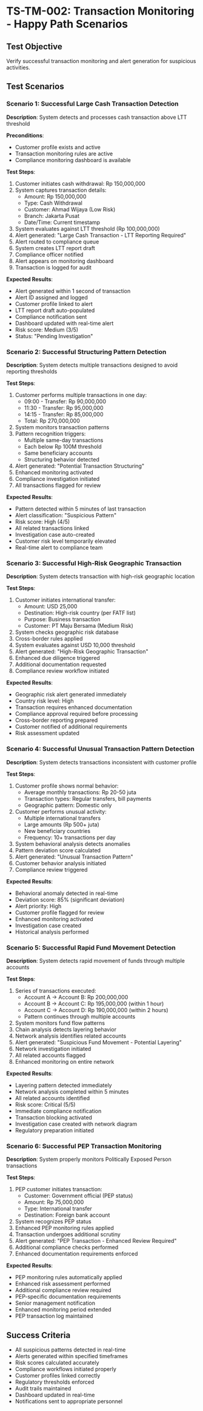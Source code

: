 # TS-TM-002: Transaction Monitoring - Happy Path Scenarios

## Test Objective
Verify successful transaction monitoring and alert generation for suspicious activities.

## Test Scenarios

### Scenario 1: Successful Large Cash Transaction Detection
**Description**: System detects and processes cash transaction above LTT threshold

**Preconditions**:
- Customer profile exists and active
- Transaction monitoring rules are active
- Compliance monitoring dashboard is available

**Test Steps**:
1. Customer initiates cash withdrawal: Rp 150,000,000
2. System captures transaction details:
   - Amount: Rp 150,000,000
   - Type: Cash Withdrawal
   - Customer: Ahmad Wijaya (Low Risk)
   - Branch: Jakarta Pusat
   - Date/Time: Current timestamp
3. System evaluates against LTT threshold (Rp 100,000,000)
4. Alert generated: "Large Cash Transaction - LTT Reporting Required"
5. Alert routed to compliance queue
6. System creates LTT report draft
7. Compliance officer notified
8. Alert appears on monitoring dashboard
9. Transaction is logged for audit

**Expected Results**:
- Alert generated within 1 second of transaction
- Alert ID assigned and logged
- Customer profile linked to alert
- LTT report draft auto-populated
- Compliance notification sent
- Dashboard updated with real-time alert
- Risk score: Medium (3/5)
- Status: "Pending Investigation"

### Scenario 2: Successful Structuring Pattern Detection
**Description**: System detects multiple transactions designed to avoid reporting thresholds

**Test Steps**:
1. Customer performs multiple transactions in one day:
   - 09:00 - Transfer: Rp 90,000,000
   - 11:30 - Transfer: Rp 95,000,000
   - 14:15 - Transfer: Rp 85,000,000
   - Total: Rp 270,000,000
2. System monitors transaction patterns
3. Pattern recognition triggers:
   - Multiple same-day transactions
   - Each below Rp 100M threshold
   - Same beneficiary accounts
   - Structuring behavior detected
4. Alert generated: "Potential Transaction Structuring"
5. Enhanced monitoring activated
6. Compliance investigation initiated
7. All transactions flagged for review

**Expected Results**:
- Pattern detected within 5 minutes of last transaction
- Alert classification: "Suspicious Pattern"
- Risk score: High (4/5)
- All related transactions linked
- Investigation case auto-created
- Customer risk level temporarily elevated
- Real-time alert to compliance team

### Scenario 3: Successful High-Risk Geographic Transaction
**Description**: System detects transaction with high-risk geographic location

**Test Steps**:
1. Customer initiates international transfer:
   - Amount: USD 25,000
   - Destination: High-risk country (per FATF list)
   - Purpose: Business transaction
   - Customer: PT Maju Bersama (Medium Risk)
2. System checks geographic risk database
3. Cross-border rules applied
4. System evaluates against USD 10,000 threshold
5. Alert generated: "High-Risk Geographic Transaction"
6. Enhanced due diligence triggered
7. Additional documentation requested
8. Compliance review workflow initiated

**Expected Results**:
- Geographic risk alert generated immediately
- Country risk level: High
- Transaction requires enhanced documentation
- Compliance approval required before processing
- Cross-border reporting prepared
- Customer notified of additional requirements
- Risk assessment updated

### Scenario 4: Successful Unusual Transaction Pattern Detection
**Description**: System detects transactions inconsistent with customer profile

**Test Steps**:
1. Customer profile shows normal behavior:
   - Average monthly transactions: Rp 20-50 juta
   - Transaction types: Regular transfers, bill payments
   - Geographic pattern: Domestic only
2. Customer performs unusual activity:
   - Multiple international transfers
   - Large amounts (Rp 500+ juta)
   - New beneficiary countries
   - Frequency: 10+ transactions per day
3. System behavioral analysis detects anomalies
4. Pattern deviation score calculated
5. Alert generated: "Unusual Transaction Pattern"
6. Customer behavior analysis initiated
7. Compliance review triggered

**Expected Results**:
- Behavioral anomaly detected in real-time
- Deviation score: 85% (significant deviation)
- Alert priority: High
- Customer profile flagged for review
- Enhanced monitoring activated
- Investigation case created
- Historical analysis performed

### Scenario 5: Successful Rapid Fund Movement Detection
**Description**: System detects rapid movement of funds through multiple accounts

**Test Steps**:
1. Series of transactions executed:
   - Account A → Account B: Rp 200,000,000
   - Account B → Account C: Rp 195,000,000 (within 1 hour)
   - Account C → Account D: Rp 190,000,000 (within 2 hours)
   - Pattern continues through multiple accounts
2. System monitors fund flow patterns
3. Chain analysis detects layering behavior
4. Network analysis identifies related accounts
5. Alert generated: "Suspicious Fund Movement - Potential Layering"
6. Network investigation initiated
7. All related accounts flagged
8. Enhanced monitoring on entire network

**Expected Results**:
- Layering pattern detected immediately
- Network analysis completed within 5 minutes
- All related accounts identified
- Risk score: Critical (5/5)
- Immediate compliance notification
- Transaction blocking activated
- Investigation case created with network diagram
- Regulatory preparation initiated

### Scenario 6: Successful PEP Transaction Monitoring
**Description**: System properly monitors Politically Exposed Person transactions

**Test Steps**:
1. PEP customer initiates transaction:
   - Customer: Government official (PEP status)
   - Amount: Rp 75,000,000
   - Type: International transfer
   - Destination: Foreign bank account
2. System recognizes PEP status
3. Enhanced PEP monitoring rules applied
4. Transaction undergoes additional scrutiny
5. Alert generated: "PEP Transaction - Enhanced Review Required"
6. Additional compliance checks performed
7. Enhanced documentation requirements enforced

**Expected Results**:
- PEP monitoring rules automatically applied
- Enhanced risk assessment performed
- Additional compliance review required
- PEP-specific documentation requirements
- Senior management notification
- Enhanced monitoring period extended
- PEP transaction log maintained

## Success Criteria
- All suspicious patterns detected in real-time
- Alerts generated within specified timeframes
- Risk scores calculated accurately
- Compliance workflows initiated properly
- Customer profiles linked correctly
- Regulatory thresholds enforced
- Audit trails maintained
- Dashboard updated in real-time
- Notifications sent to appropriate personnel